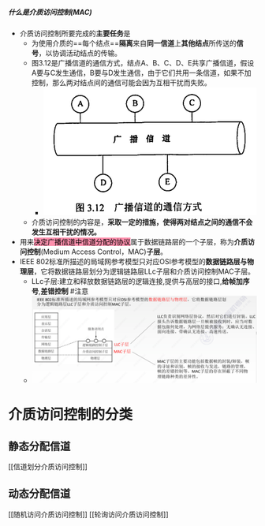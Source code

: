 
##### 什么是介质访问控制(MAC)
- 介质访问控制所要完成的**主要任务**是
	- 为使用介质的==每个结点==**隔离**来自**同一信道**上**其他结点**所传送的**信号**，以协调活动结点的传输。
	- 图3.12是广播信道的通信方式，结点A、B、C、D、E共享广播信道，假设A要与C发生通信，B要与D发生通信，由于它们共用一条信道，如果不加控制，那么两对结点间的通信可能会因为互相干扰而失败。
		- ![](attachments/Pasted%20image%2020221008181145.png)
	- 介质访问控制的内容是，**采取一定的措施，使得两对结点之间的通信不会发生互相干扰的情况。**
- 用来<mark style="background: #FF5582A6;">决定广播信道中信道分配的协议</mark>属于数据链路层的一个子层，称为**介质访问控制**(Medium Access Control，MAC)**子层**。
- IEEE 802标准所描述的局域网参考模型只对应OSI参考模型的**数据链路层与物理层**，它将数据链路层划分为逻辑链路层LLc子层和介质访问控制MAC子层。
	- LLc子层:建立和释放数据链路层的逻辑连接,提供与高层的接口,**给帧加序号**,**差错控制** #注意
	- ![](attachments/Pasted%20image%2020221009153342.png)
<!--SR:!2022-10-15,3,250-->

# 介质访问控制的分类
## 静态分配信道
[[信道划分介质访问控制]]
## 动态分配信道
[[随机访问介质访问控制]]
[[轮询访问介质访问控制]]
